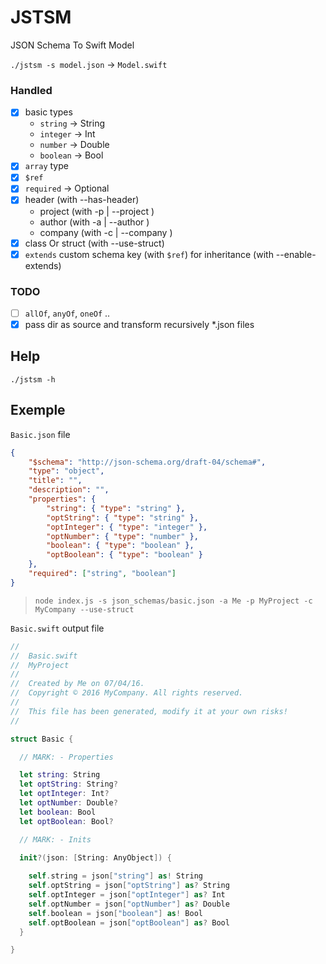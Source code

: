 # JSTSM

JSON Schema To Swift Model

`./jstsm -s model.json` -> `Model.swift`

### Handled
- [x] basic types
    - `string` -> String
    - `integer` -> Int
    - `number` -> Double
    - `boolean` -> Bool
- [x] `array` type
- [x] `$ref`
- [x] `required` -> Optional
- [x] header (with --has-header)
    - project (with -p | --project <project>)
    - author (with -a | --author <author>)
    - company (with -c | --company <company>)
- [x] class Or struct (with --use-struct)
- [x] `extends` custom schema key (with `$ref`) for inheritance (with --enable-extends)

### TODO
- [ ] `allOf`, `anyOf`, `oneOf` ..
- [x] pass dir as source and transform recursively *.json files

## Help
`./jstsm -h`

## Exemple

`Basic.json` file
```json
{
    "$schema": "http://json-schema.org/draft-04/schema#",
    "type": "object",
    "title": "",
    "description": "",
    "properties": {
        "string": { "type": "string" },
        "optString": { "type": "string" },
        "optInteger": { "type": "integer" },
        "optNumber": { "type": "number" },
        "boolean": { "type": "boolean" },
        "optBoolean": { "type": "boolean" }
    },
    "required": ["string", "boolean"]
}
```

> `node index.js -s json_schemas/basic.json -a Me -p MyProject -c MyCompany --use-struct`

`Basic.swift` output file
```swift
//
//  Basic.swift
//  MyProject
//
//  Created by Me on 07/04/16.
//  Copyright © 2016 MyCompany. All rights reserved.
//
//  This file has been generated, modify it at your own risks!
//

struct Basic {

  // MARK: - Properties

  let string: String
  let optString: String?
  let optInteger: Int?
  let optNumber: Double?
  let boolean: Bool
  let optBoolean: Bool?

  // MARK: - Inits

  init?(json: [String: AnyObject]) {
  
    self.string = json["string"] as! String
    self.optString = json["optString"] as? String
    self.optInteger = json["optInteger"] as? Int
    self.optNumber = json["optNumber"] as? Double
    self.boolean = json["boolean"] as! Bool
    self.optBoolean = json["optBoolean"] as? Bool
  }

}
```
